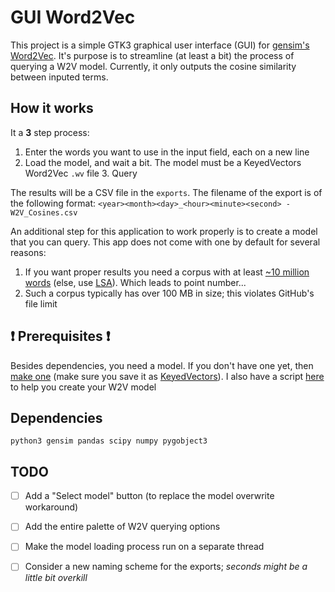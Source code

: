 # GUI Word2Vec

This project is a simple GTK3 graphical user interface (GUI) for [gensim's Word2Vec](https://radimrehurek.com/gensim/). It's purpose is to streamline (at least a bit) the process of querying a W2V model. Currently, it only outputs the cosine similarity between inputed terms.

## How it works
It a __3__ step process:
1. Enter the words you want to use in the input field, each on a new line
2. Load the model, and wait a bit. The model must be a KeyedVectors Word2Vec `.wv` file 3. Query

The results will be a CSV file in the `exports`. The filename of the export is of the following format: `<year><month><day>_<hour><minute><second> - W2V_Cosines.csv`

An additional step for this application to work properly is to create a model that you can query. This app does not come with one by default for several reasons:
1. If you want proper results you need a corpus with at least [~10 million words](https://arxiv.org/abs/1610.01520) (else, use [LSA](https://en.wikipedia.org/wiki/Latent_semantic_analysis)). Which leads to point number...
2. Such a corpus typically has over 100 MB in size; this violates GitHub's file limit

## :exclamation: Prerequisites :exclamation:
Besides dependencies, you need a model. If you don't have one yet, then [make one](https://rare-technologies.com/word2vec-tutorial/) (make sure you save it as [KeyedVectors](https://radimrehurek.com/gensim/models/keyedvectors.html)). I also have a script [here](https://github.com/tudorpaisa/train-word2vec) to help you create your W2V model

## Dependencies
```
python3 gensim pandas scipy numpy pygobject3
```

## TODO
- [ ] Add a "Select model" button (to replace the model overwrite workaround)
- [ ] Add the entire palette of W2V querying options
- [ ] Make the model loading process run on a separate thread
- [ ] Consider a new naming scheme for the exports; _seconds might be a little bit overkill_

